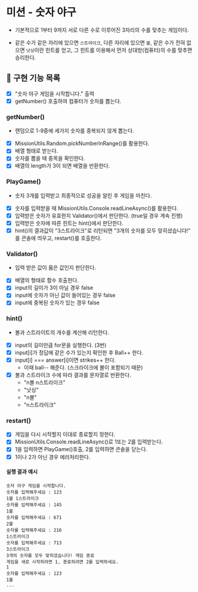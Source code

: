 # 미션 - 숫자 야구

- 기본적으로 1부터 9까지 서로 다른 수로 이루어진 3자리의 수를 맞추는 게임이다.

- 같은 수가 같은 자리에 있으면 `스트라이크`, 다른 자리에 있으면 `볼`, 같은 수가 전혀 없으면 `낫싱`이란 힌트를 얻고, 그 힌트를 이용해서 먼저 상대방(컴퓨터)의 수를 맞추면 승리한다.

## 🚀 구현 기능 목록

- [x] "숫자 야구 게임을 시작합니다." 출력
- [x] getNumber() 호출하여 컴퓨터가 숫자를 뽑는다.

### getNumber()

- 랜덤으로 1-9중에 세가지 숫자를 중복되지 않게 뽑는다.
- [x] MissionUtils.Random.pickNumberInRange()를 활용한다.
- [x] 배열 형태로 받는다.
- [x] 숫자를 뽑을 때 중목을 확인한다.
- [x] 배열의 length가 3이 되면 배열을 반환한다.

### PlayGame()

- 숫자 3개를 입력받고 최종적으로 성공을 알린 후 게임을 마친다.
- [x] 숫자를 입력받을 때 MissionUtils.Console.readLineAsync()를 활용한다.
- [x] 입력받은 숫자가 유효한지 Validator()에서 판단한다. (true일 경우 계속 진행)
- [x] 입력받은 숫자에 따른 힌트는 hint()에서 판단한다.
- [x] hint()의 결과값이 "3스트라이크"로 리턴되면 "3개의 숫자를 모두 맞히셨습니다!" 를 콘솔에 띄우고, restart()를 호출한다.

### Validator()

- 입력 받은 값이 옳은 값인지 판단한다.
- [x] 배열의 형태로 함수 호출한다.
- [x] input의 길이가 3이 아닐 경우 false
- [x] input에 숫자가 아닌 값이 들어있는 경우 false
- [x] input에 중복된 숫자가 있는 경우 false

### hint()

- 볼과 스트라이트의 개수를 계산해 리턴한다.
- [x] input의 길이만큼 for문을 실행한다. (3번)
- [x] input[i]가 정답에 같은 수가 있는지 확인한 후 Ball++ 한다.
- [x] input[i] === answer[i]이면 strikes++ 한다.
  - 이때 ball-- 해준다. (스크라이크에 볼이 포함되기 때문)
- [x] 볼과 스트라이크 수에 따라 결과를 문자열로 반환한다.
  - "n볼 n스트라이크"
  - "낫싱"
  - "n볼"
  - "n스트라이크"

### restart()

- [x] 게임을 다시 시작할지 이대로 종료할지 정한다.
- [x] MissionUtils.Console.readLineAsync()로 1또는 2를 입력받는다.
- [x] 1을 입력하면 PlayGame()호출, 2를 입력하면 콘솔을 닫는다.
- [x] 1이나 2가 아닌 경우 에러처리한다.

#### 실행 결과 예시

```
숫자 야구 게임을 시작합니다.
숫자를 입력해주세요 : 123
1볼 1스트라이크
숫자를 입력해주세요 : 145
1볼
숫자를 입력해주세요 : 671
2볼
숫자를 입력해주세요 : 216
1스트라이크
숫자를 입력해주세요 : 713
3스트라이크
3개의 숫자를 모두 맞히셨습니다! 게임 종료
게임을 새로 시작하려면 1, 종료하려면 2를 입력하세요.
1
숫자를 입력해주세요 : 123
1볼
...
```
